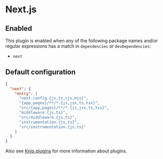 # Next.js

## Enabled

This plugin is enabled when any of the following package names and/or regular expressions has a match in `dependencies`
or `devDependencies`:

- `next`

## Default configuration

```json
{
  "next": {
    "entry": [
      "next.config.{js,ts,cjs,mjs}",
      "{app,pages}/**/*.{js,jsx,ts,tsx}",
      "src/{app,pages}/**/*.{js,jsx,ts,tsx}",
      "middleware.{js,ts}",
      "src/middleware.{js,ts}",
      "instrumentation.{js,ts}",
      "src/instrumentation.{js,ts}"
    ]
  }
}
```

Also see [Knip plugins][1] for more information about plugins.

[1]: https://github.com/webpro/knip/blob/main/README.md#plugins
